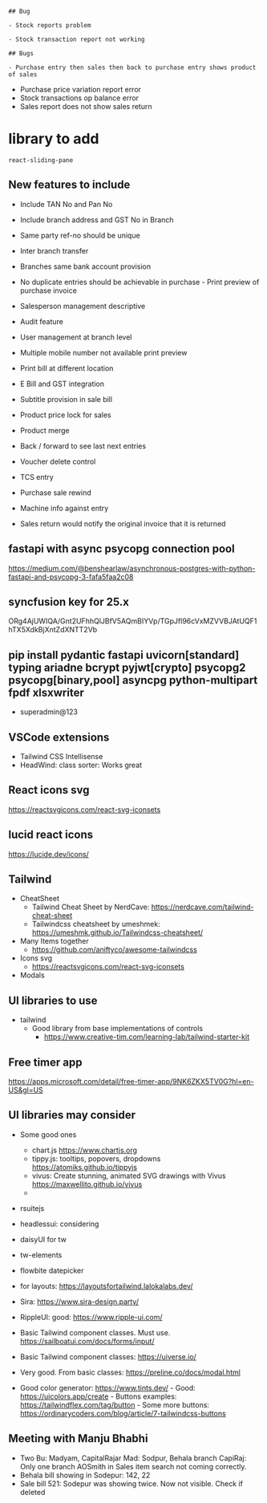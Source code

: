 																									## Bug
																									- Stock reports problem
																									- Stock transaction report not working
																									## Bugs
																									- Purchase entry then sales then back to purchase entry shows product of sales
- Purchase price variation report error
- Stock transactions op balance error
- Sales report does not show sales return
# library to add
	react-sliding-pane
## New features to include
- Include TAN No and Pan No
- Include branch address and GST No in Branch
- Same party ref-no should be unique
- Inter branch transfer
- Branches same bank account provision

- No duplicate entries should be achievable in purchase
																									- Print preview of purchase invoice
- Salesperson management descriptive
- Audit feature
- User management at branch level
- Multiple mobile number not available print preview
- Print bill at different location
- E Bill and GST integration
- Subtitle provision in sale bill
- Product price lock for sales
- Product merge
- Back / forward to see last next entries
- Voucher delete control
- TCS entry
- Purchase sale rewind
- Machine info against entry
- Sales return would notify the original invoice that it is returned
## fastapi with async psycopg connection pool
https://medium.com/@benshearlaw/asynchronous-postgres-with-python-fastapi-and-psycopg-3-fafa5faa2c08

## syncfusion key for 25.x
ORg4AjUWIQA/Gnt2UFhhQlJBfV5AQmBIYVp/TGpJfl96cVxMZVVBJAtUQF1hTX5XdkBjXntZdXNTT2Vb

## pip install pydantic fastapi uvicorn[standard] typing ariadne bcrypt pyjwt[crypto] psycopg2 psycopg[binary,pool] asyncpg python-multipart fpdf xlsxwriter
- superadmin@123

## VSCode extensions
- Tailwind CSS Intellisense
- HeadWind: class sorter: Works great

## React icons svg
https://reactsvgicons.com/react-svg-iconsets

## lucid react icons
https://lucide.dev/icons/

## Tailwind 
- CheatSheet
	- Tailwind Cheat Sheet by NerdCave: https://nerdcave.com/tailwind-cheat-sheet
	- Tailwindcss cheatsheet by umeshmek: https://umeshmk.github.io/Tailwindcss-cheatsheet/
- Many Items together
	- https://github.com/aniftyco/awesome-tailwindcss
- Icons svg
	- https://reactsvgicons.com/react-svg-iconsets
- Modals
	
## UI libraries to use
- tailwind
	- Good library from base implementations of controls
		- https://www.creative-tim.com/learning-lab/tailwind-starter-kit

## Free timer app
https://apps.microsoft.com/detail/free-timer-app/9NK6ZKX5TV0G?hl=en-US&gl=US
	

## UI libraries may consider
- Some good ones
	- chart.js
		https://www.chartjs.org
	- tippy.js: tooltips, popovers, dropdowns
		https://atomiks.github.io/tippyjs
	- vivus: Create stunning, animated SVG drawings with Vivus
		https://maxwellito.github.io/vivus
	- 
- rsuitejs
- headlessui: considering
- daisyUI for tw
- tw-elements
- flowbite datepicker
- for layouts: https://layoutsfortailwind.lalokalabs.dev/
- Sira: https://www.sira-design.party/
- RippleUI: good: https://www.ripple-ui.com/
- Basic Tailwind component classes. Must use. https://sailboatui.com/docs/forms/input/
- Basic Tailwind component classes: https://uiverse.io/
- Very good. From basic classes: https://preline.co/docs/modal.html

- Good color generator: https://www.tints.dev/
		- Good: https://uicolors.app/create
		- Buttons examples: https://tailwindflex.com/tag/button
		- Some more buttons: https://ordinarycoders.com/blog/article/7-tailwindcss-buttons

## Meeting with Manju Bhabhi
- Two Bu: Madyam, CapitalRajar
	Mad: Sodpur, Behala branch
	CapiRaj: Only one branch
	AOSmith in Sales item search not coming correctly.
- Behala bill showing in Sodepur: 142, 22
- Sale bill 521: Sodepur was showing twice. Now not visible. Check if deleted
